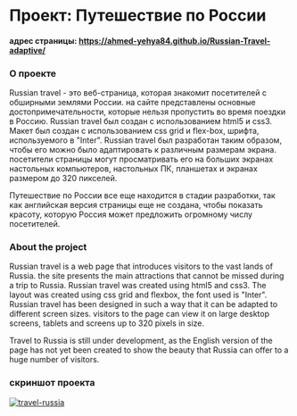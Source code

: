 # Проект: Путешествие по России

#### адрес страницы: https://ahmed-yehya84.github.io/Russian-Travel-adaptive/

### О проекте

Russian travel - это веб-страница, которая знакомит посетителей с обширными землями России. на сайте представлены основные достопримечательности, которые нельзя пропустить во время поездки в Россию. Russian travel был создан с использованием html5 и css3. Макет был создан с использованием css grid и flex-box, шрифта, используемого в "Inter". Russian travel был разработан таким образом, чтобы его можно было адаптировать к различным размерам экрана. посетители страницы могут просматривать его на больших экранах настольных компьютеров, настольных ПК, планшетах и экранах размером до 320 пикселей.

Путешествие по России все еще находится в стадии разработки, так как английская версия страницы еще не создана, чтобы показать красоту, которую Россия может предложить огромному числу посетителей.

### About the project

Russian travel is a web page that introduces visitors to the vast lands of Russia. the site presents the main attractions that cannot be missed during a trip to Russia. Russian travel was created using html5 and css3. The layout was created using css grid and flexbox, the font used is "Inter". Russian travel has been designed in such a way that it can be adapted to different screen sizes. visitors to the page can view it on large desktop screens, tablets and screens up to 320 pixels in size.

Travel to Russia is still under development, as the English version of the page has not yet been created to show the beauty that Russia can offer to a huge number of visitors.

### скриншот проекта

<a href="https://ibb.co/HYGNrtb"><img src="https://i.ibb.co/7VrgGnZ/travel-russia.png" alt="travel-russia" border="0"></a>

